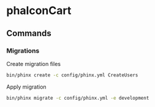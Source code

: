 # phalconCart

## Commands

### Migrations

Create migration files

```sh
bin/phinx create -c config/phinx.yml CreateUsers
```

Apply migration

```sh
bin/phinx migrate -c config/phinx.yml -e development
```